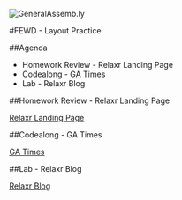 ![GeneralAssemb.ly](../../img/icons/FEWD_Logo.png)

#FEWD - Layout Practice

##Agenda

* Homework Review - Relaxr Landing Page
* Codealong - GA Times
* Lab - Relaxr Blog

##Homework Review - Relaxr Landing Page

[Relaxr Landing Page](../../Week_02_Styling/Assignment/solution/)

##Codealong - GA Times

[GA Times](starter_code/ga_times/)

<!-- ###Notes and Links

* For your own designs, settle on a personal "**Margins Rule**, like only using top-margin or only using bottom-margin. Then let your design be informed by that.

[Mozilla - Mastering margin collapsing](https://developer.mozilla.org/en-US/docs/Web/CSS/CSS_Box_Model/Mastering_margin_collapsing)
[What You Should Know About Collapsing Margins](https://css-tricks.com/what-you-should-know-about-collapsing-margins/)
[Float vs. Inline-Block](http://www.ternstyle.us/blog/float-vs-inline-block) -->

##Lab - Relaxr Blog

[Relaxr Blog](../Assignments/relaxr_blog/)